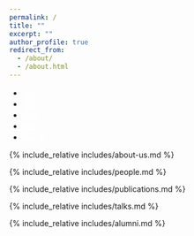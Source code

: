 ```yaml
---
permalink: /
title: ""
excerpt: ""
author_profile: true
redirect_from: 
  - /about/
  - /about.html
---
```


<nav>
    <ul>
        <li><a href="#about-us" style="color:white;">简介</a></li>
        <li><a href="#people" style="color:white;">成员</a></li>
        <li><a href="#publications" style="color:white;">论文</a></li>
        <li><a href="#talks" style="color:white;">报告</a></li>
        <li><a href="#alumni" style="color:white;">毕业生</a></li>
    </ul>
</nav>

<span class='anchor' id='about-us'></span>
{% include_relative includes/about-us.md %}

<span class='anchor' id='people'></span>
{% include_relative includes/people.md %}

<span class='anchor' id='publications'></span>
{% include_relative includes/publications.md %}

<span class='anchor' id='talks'></span>
{% include_relative includes/talks.md %}

<span class='anchor' id='alumni'></span>
{% include_relative includes/alumni.md %}

